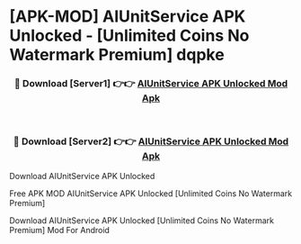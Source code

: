 # [APK-MOD] AIUnitService APK Unlocked - [Unlimited Coins No Watermark Premium] dqpke



<div align="center">
<h3>🔴 Download [Server1] 👉👉 <a href="https://momento.my/?title=AIUnitService_APK_Unlocked">AIUnitService APK Unlocked Mod Apk</a></h3><br>

<h3>🔴 Download [Server2] 👉👉 <a href="https://momento.my/?title=AIUnitService_APK_Unlocked">AIUnitService APK Unlocked Mod Apk</a></h3>
</div>



Download AIUnitService APK Unlocked 

Free APK MOD AIUnitService APK Unlocked [Unlimited Coins No Watermark Premium]

Download AIUnitService APK Unlocked [Unlimited Coins No Watermark Premium] Mod For Android
